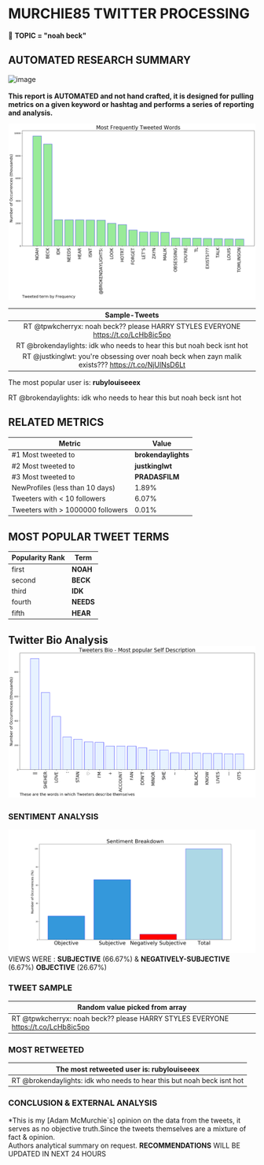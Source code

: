 # MURCHIE85 TWITTER PROCESSING 
&#x1F34E; **TOPIC = "noah beck"**

## AUTOMATED RESEARCH SUMMARY

![image](https://marketingplatform.google.com/about/static/images/gmp/analytics-smb-benefit.jpg)
<br></br>
<b> This report is AUTOMATED and not hand crafted, it is designed for pulling metrics on a given keyword or hashtag and performs a series of reporting and analysis.</b>



![image](TWEETS.png)



|                **Sample-Tweets**        |
| :-------------: |
| RT @tpwkcherryx: noah beck?? please HARRY STYLES EVERYONE https://t.co/LcHb8ic5po |
| RT @brokendaylights: idk who needs to hear this but noah beck isnt hot |
| RT @justkinglwt: you're obsessing over noah beck when zayn malik exists??? https://t.co/NjUlNsD6Lt |

The most popular user is: **rubylouiseeex**
<div class="alert alert-block alert-danger"> RT @brokendaylights: idk who needs to hear this but noah beck isnt hot</div>

## RELATED METRICS<br>
| Metric | Value |
| ------------- | ------------- |
| #1 Most tweeted to  | **brokendaylights** |
| #2 Most tweeted to  | **justkinglwt** |
| #3 Most tweeted to  | **PRADASFILM** |
| NewProfiles (less than 10 days) | 1.89%  |
| Tweeters with < 10 followers  | 6.07%|
| Tweeters with > 1000000 followers  | 0.01%  |



## MOST POPULAR TWEET TERMS 


| Popularity Rank  | Term |
| ------------- | ------------- |
| first  | **NOAH**  |
| second  | **BECK**  |
| third  | **IDK** |
| fourth  | **NEEDS**  |
| fifth  | **HEAR**  |


## Twitter Bio Analysis![image](BIO.png)
### SENTIMENT ANALYSIS
![image](sentiment.png)
VIEWS WERE : **SUBJECTIVE**  (66.67%) & **NEGATIVELY-SUBJECTIVE** (6.67%) **OBJECTIVE** (26.67%)

### TWEET SAMPLE 
| Random value picked from array |
| ------------- |
|RT @tpwkcherryx: noah beck?? please HARRY STYLES EVERYONE https://t.co/LcHb8ic5po |

### MOST RETWEETED 

| The most retweeted user is: **rubylouiseeex**  |
| ------------- |
| RT @brokendaylights: idk who needs to hear this but noah beck isnt hot |

### CONCLUSION & EXTERNAL ANALYSIS

*This is my [Adam McMurchie`s] opinion on the data from the tweets, it serves as no objective truth.Since the tweets themselves are a mixture of fact & opinion.<br>
Authors analytical summary on request.
**RECOMMENDATIONS** WILL BE UPDATED IN NEXT  24 HOURS <br>